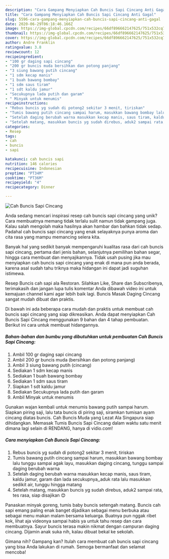 ```yaml
---
description: "Cara Gampang Menyiapkan Cah Buncis Sapi Cincang Anti Gagal"
title: "Cara Gampang Menyiapkan Cah Buncis Sapi Cincang Anti Gagal"
slug: 5596-cara-gampang-menyiapkan-cah-buncis-sapi-cincang-anti-gagal
date: 2020-06-29T06:18:46.166Z
image: https://img-global.cpcdn.com/recipes/66df896662147625/751x532cq70/cah-buncis-sapi-cincang-foto-resep-utama.jpg
thumbnail: https://img-global.cpcdn.com/recipes/66df896662147625/751x532cq70/cah-buncis-sapi-cincang-foto-resep-utama.jpg
cover: https://img-global.cpcdn.com/recipes/66df896662147625/751x532cq70/cah-buncis-sapi-cincang-foto-resep-utama.jpg
author: Andre Franklin
ratingvalue: 3.8
reviewcount: 12
recipeingredient:
- "100 gr daging sapi cincang"
- "200 gr buncis muda bersihkan dan potong panjang"
- "3 siung bawang putih cincang"
- "1 sdm kecap manis"
- "1 buah bawang bombay"
- "1 sdm saus tiram"
- "1 sdt kaldu jamur"
- "Secukupnya lada putih dan garam"
- " Minyak untuk menumis"
recipeinstructions:
- "Rebus buncis yg sudah di potong2 sekitar 3 menit, tiriskan"
- "Tumis bawang putih cincang sampai harum, masukkan bawang bombay lalu tunggu sampai agak layu, masukkan daging cincang, tunggu sampai daging berubah warna"
- "Setelah daging berubah warna masukkan kecap manis, saus tiram, kaldu jamur, garam dan lada secukupnya,,aduk rata lalu masukkan sedikit air, tunggu hingga matang"
- "Setelah matang, masukkan buncis yg sudah direbus, aduk2 sampai rata, tes rasa, siap disajikan 😊"
categories:
- Resep
tags:
- cah
- buncis
- sapi

katakunci: cah buncis sapi 
nutrition: 146 calories
recipecuisine: Indonesian
preptime: "PT34M"
cooktime: "PT36M"
recipeyield: "4"
recipecategory: Dinner

---
```



![Cah Buncis Sapi Cincang](https://img-global.cpcdn.com/recipes/66df896662147625/751x532cq70/cah-buncis-sapi-cincang-foto-resep-utama.jpg)

Anda sedang mencari inspirasi resep cah buncis sapi cincang yang unik? Cara membuatnya memang tidak terlalu sulit namun tidak gampang juga. Kalau salah mengolah maka hasilnya akan hambar dan bahkan tidak sedap. Padahal cah buncis sapi cincang yang enak selayaknya punya aroma dan cita rasa yang mampu memancing selera kita.

Banyak hal yang sedikit banyak mempengaruhi kualitas rasa dari cah buncis sapi cincang, pertama dari jenis bahan, selanjutnya pemilihan bahan segar, hingga cara membuat dan menyajikannya. Tidak usah pusing jika mau menyiapkan cah buncis sapi cincang yang enak di mana pun anda berada, karena asal sudah tahu triknya maka hidangan ini dapat jadi suguhan istimewa.

Resep Buncis cah sapi ala Restoran. Silahkan Like, Share dan Subscribenya, terimakasih dan jangan lupa tulis komentar Anda dibawah video ini untuk kemajuan channel kami agar lebih baik lagi. Buncis Masak Daging Cincang sangat mudah dibuat dan praktis.


Di bawah ini ada beberapa cara mudah dan praktis untuk membuat cah buncis sapi cincang yang siap dikreasikan. Anda dapat menyiapkan Cah Buncis Sapi Cincang menggunakan 9 bahan dan 4 tahap pembuatan. Berikut ini cara untuk membuat hidangannya.

<!--inarticleads1-->

##### Bahan-bahan dan bumbu yang dibutuhkan untuk pembuatan Cah Buncis Sapi Cincang:

1. Ambil 100 gr daging sapi cincang
1. Ambil 200 gr buncis muda (bersihkan dan potong panjang)
1. Ambil 3 siung bawang putih (cincang)
1. Sediakan 1 sdm kecap manis
1. Sediakan 1 buah bawang bombay
1. Sediakan 1 sdm saus tiram
1. Siapkan 1 sdt kaldu jamur
1. Sediakan Secukupnya lada putih dan garam
1. Ambil  Minyak untuk menumis


Gunakan wajan kembali untuk menumis bawang putih sampai harum. Siapkan piring saji, lalu tata buncis di piring saji, siramkan tumisan ayam cincang diatas buncis. Cah Buncis Muda yang Lezat Ala Singapura siap dihidangkan. Memasak Tumis Buncis Sapi Cincang dalam waktu satu menit dimana lagi selain di RENDANG, hanya di vidio.com! 

<!--inarticleads2-->

##### Cara menyiapkan Cah Buncis Sapi Cincang:

1. Rebus buncis yg sudah di potong2 sekitar 3 menit, tiriskan
1. Tumis bawang putih cincang sampai harum, masukkan bawang bombay lalu tunggu sampai agak layu, masukkan daging cincang, tunggu sampai daging berubah warna
1. Setelah daging berubah warna masukkan kecap manis, saus tiram, kaldu jamur, garam dan lada secukupnya,,aduk rata lalu masukkan sedikit air, tunggu hingga matang
1. Setelah matang, masukkan buncis yg sudah direbus, aduk2 sampai rata, tes rasa, siap disajikan 😊


Panaskan minyak goreng, tumis baby buncis setengah matang. Buncis cah sapi emang paling enak banget dijadikan sebagai menu berbuka atau sebagai menu makan malam bersama keluarga. Buatnya pun nggak ribet kok, lihat aja videonya sampai habis ya untuk tahu resep dan cara membuatnya. Sayur buncis terasa makin nikmat dengan campuran daging cincang. Dijamin anak suka nih, kalau dibuat bekal ke sekolah. 

Gimana nih? Gampang kan? Itulah cara membuat cah buncis sapi cincang yang bisa Anda lakukan di rumah. Semoga bermanfaat dan selamat mencoba!
